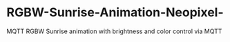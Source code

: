 # RGBW-Sunrise-Animation-Neopixel-
MQTT RGBW Sunrise animation with brightness and color control via MQTT
